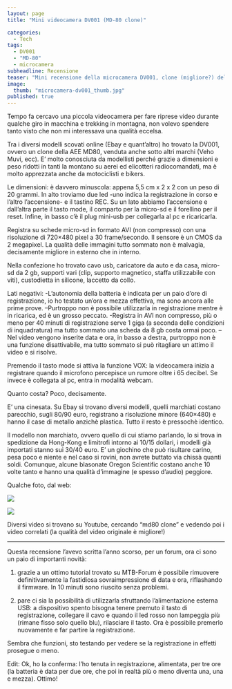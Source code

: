 ```yaml
---
layout: page
title: "Mini videocamera DV001 (MD-80 clone)"

categories: 
  - Tech
tags: 
  - DV001
  - "MD-80"
  - microcamera
subheadline: Recensione
teaser: "Mini recensione della microcamera DV001, clone (migliore?) della MD-80"
image: 
  thumb: "microcamera-dv001_thumb.jpg"
published: true
---
```


Tempo fa cercavo una piccola videocamera per fare riprese video durante qualche giro in macchina e trekking in montagna, non volevo spendere tanto visto che non mi interessava una qualità eccelsa.

Tra i diversi modelli scovati online (Ebay e quant’altro) ho trovato la DV001, ovvero un clone della AEE MD80, venduta anche sotto altri marchi (Veho Muvi, ecc).
E’ molto conosciuta da modellisti perché grazie a dimensioni e peso ridotti in tanti la montano su aerei ed elicotteri radiocomandati, ma è molto apprezzata anche da motociclisti e bikers.

Le dimensioni: è davvero minuscola: appena 5,5 cm x 2 x 2 con un peso di 20 grammi.
In alto troviamo due led -uno indica la registrazione in corso e l’altro l’accensione- e il tastino REC.
Su un lato abbiamo l’accensione e dall’altra parte il tasto mode, il comparto per la micro-sd e il forellino per il reset.
Infine, in basso c’è il plug mini-usb per collegarla al pc e ricaricarla.

Registra su schede micro-sd in formato AVI (non compresso) con una risoluzione di 720×480 pixel a 30 frame/secondo. Il sensore è un CMOS da 2 megapixel.
La qualità delle immagini tutto sommato non è malvagia, decisamente migliore in esterno che in interno.

Nella confezione ho trovato cavo usb, caricatore da auto e da casa, micro-sd da 2 gb, supporti vari (clip, supporto magnetico, staffa utilizzabile con viti), custodietta in silicone, laccetto da collo.

Lati negativi:
-L’autonomia della batteria è indicata per un paio d’ore di registrazione, io ho testato un’ora e mezza effettiva, ma sono ancora alle prime prove.
–Purtroppo non è possibile utilizzarla in registrazione mentre è in ricarica, ed è un grosso peccato.
-Registra in AVI non compresso, più o meno per 40 minuti di registrazione serve 1 giga (a seconda delle condizioni di inquadratura) ma tutto sommato una scheda da 8 gb costa ormai poco.
–Nel video vengono inserite data e ora, in basso a destra, purtroppo non è una funzione disattivabile, ma tutto sommato si può ritagliare un attimo il video e si risolve.

Premendo il tasto mode si attiva la funzione VOX: la videocamera inizia a registrare quando il microfono percepisce un rumore oltre i 65 decibel. Se invece è collegata al pc, entra in modalità webcam.

Quanto costa? Poco, decisamente.

E’ una cinesata. Su Ebay si trovano diversi modelli, quelli marchiati costano parecchio, sugli 80/90 euro, registrano a risoluzione minore (640×480) e hanno il case di metallo anzichè plastica. Tutto il resto è pressochè identico.

Il modello non marchiato, ovvero quello di cui stiamo parlando, lo si trova in spedizione da Hong-Kong e limitrofi intorno ai 10/15 dollari, i modelli già importati stanno sui 30/40 euro.
E’ un giochino che può risultare carino, pesa poco e niente e nel caso si rovini, non avrete buttato via chissà quanti soldi.
Comunque, alcune blasonate Oregon Scientific costano anche 10 volte tanto e hanno una qualità d’immagine (e spesso d’audio) peggiore.

Qualche foto, dal web:

![](http://i41.tinypic.com/256ber8.jpg)

![](http://i40.tinypic.com/119nthx.gif)

Diversi video si trovano su Youtube, cercando “md80 clone” e vedendo poi i video correlati (la qualità del video originale è migliore!)

-----------

Questa recensione l’avevo scritta l’anno scorso, per un forum, ora ci sono un paio di importanti novità:

1) grazie a un ottimo tutorial trovato su MTB-Forum è possibile rimuovere definitivamente la fastidiosa sovraimpressione di data e ora, riflashando il firmware. In 10 minuti sono riuscito senza problemi.

2) pare ci sia la possibilità di utilizzarla sfruttando l’alimentazione esterna USB: a dispositivo spento bisogna tenere premuto il tasto di registrazione, collegare il cavo e quando il led rosso non lampeggia più (rimane fisso solo quello blu), rilasciare il tasto. Ora è possibile premerlo nuovamente e far partire la registrazione.

Sembra che funzioni, sto testando per vedere se la registrazione in effetti prosegue o meno.

Edit:
Ok, ho la conferma: l’ho tenuta in registrazione, alimentata, per tre ore (la batteria è data per due ore, che poi in realtà più o meno diventa una, una e mezza). Ottimo!
